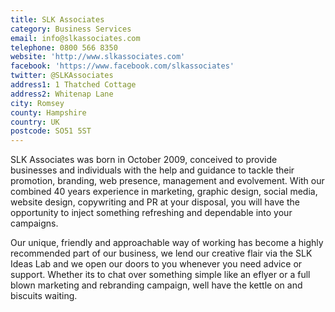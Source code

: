 ```yaml
---
title: SLK Associates
category: Business Services
email: info@slkassociates.com
telephone: 0800 566 8350
website: 'http://www.slkassociates.com'
facebook: 'https://www.facebook.com/slkassociates'
twitter: @SLKAssociates
address1: 1 Thatched Cottage
address2: Whitenap Lane
city: Romsey
county: Hampshire
country: UK
postcode: SO51 5ST
---
```

SLK Associates was born in October 2009, conceived to provide businesses and individuals with the help and guidance to tackle their promotion, branding, web presence, management and evolvement. With our combined 40 years experience in marketing, graphic design, social media, website design, copywriting and PR at your disposal, you will have the opportunity to inject something refreshing and dependable into your campaigns.

Our unique, friendly and approachable way of working has become a highly recommended part of our business, we lend our creative flair via the SLK Ideas Lab and we open our doors to you whenever you need advice or support. Whether its to chat over something simple like an eflyer or a full blown marketing and rebranding campaign, well have the kettle on and biscuits waiting.
